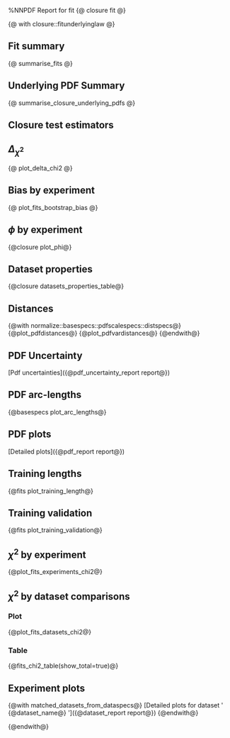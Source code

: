 %NNPDF Report for fit {@ closure fit @}

{@ with closure::fitunderlyinglaw @}

Fit summary 
------------------
{@ summarise_fits @}

Underlying PDF Summary
----------------------
{@ summarise_closure_underlying_pdfs @}

Closure test estimators
-----------------------
## $\Delta_{\chi^{2}}$
{@ plot_delta_chi2 @}
## Bias by experiment
{@ plot_fits_bootstrap_bias @}
## $\phi$ by experiment
{@closure plot_phi@}

Dataset properties
------------------
{@closure datasets_properties_table@}

Distances
------------------
{@with normalize::basespecs::pdfscalespecs::distspecs@}
{@plot_pdfdistances@}
{@plot_pdfvardistances@}
{@endwith@}

PDF Uncertainty
---------------
[Pdf uncertainties]({@pdf_uncertainty_report report@})

PDF arc-lengths
---------------
{@basespecs plot_arc_lengths@}

PDF plots
---------
[Detailed plots]({@pdf_report report@})

Training lengths
----------------
{@fits plot_training_length@}

Training validation
-------------------
{@fits plot_training_validation@}

$\chi^2$ by experiment
----------------------
{@plot_fits_experiments_chi2@}

$\chi^2$ by dataset comparisons
-------------------------------
### Plot
{@plot_fits_datasets_chi2@}
### Table
{@fits_chi2_table(show_total=true)@}

Experiment plots
---------------
{@with matched_datasets_from_dataspecs@}
[Detailed plots for dataset ' {@dataset_name@} ']({@dataset_report report@})
{@endwith@}

{@endwith@}
